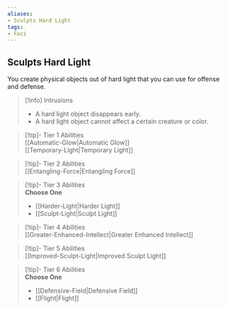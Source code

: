 ```yaml
---
aliases:
- Sculpts Hard Light
tags:
- Foci
---
```


  
## Sculpts Hard Light  
You create physical objects out of hard light that you can use for offense and defense.  

>[!info] Intrusions  
>- A hard light object disappears early.  
>- A hard light object cannot affect a certain creature or color.  


>[!tip]- Tier 1 Abilities  
> [[Automatic-Glow|Automatic Glow]]  
> [[Temporary-Light|Temporary Light]]  


>[!tip]- Tier 2 Abilities  
> [[Entangling-Force|Entangling Force]]  


>[!tip]- Tier 3 Abilities  
> **Choose One**  
>- [[Harder-Light|Harder Light]]  
>- [[Sculpt-Light|Sculpt Light]]  


>[!tip]- Tier 4 Abilities  
> [[Greater-Enhanced-Intellect|Greater Enhanced Intellect]]  


>[!tip]- Tier 5 Abilities  
> [[Improved-Sculpt-Light|Improved Sculpt Light]]  


>[!tip]- Tier 6 Abilities  
> **Choose One**  
>- [[Defensive-Field|Defensive Field]]  
>- [[Flight|Flight]]